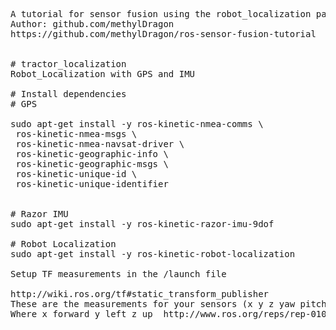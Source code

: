 <pre>
A tutorial for sensor fusion using the robot_localization package! (With explanations of the pre-requisite concepts!)
Author: github.com/methylDragon
https://github.com/methylDragon/ros-sensor-fusion-tutorial


# tractor_localization
Robot_Localization with GPS and IMU

# Install dependencies
# GPS

sudo apt-get install -y ros-kinetic-nmea-comms \
 ros-kinetic-nmea-msgs \
 ros-kinetic-nmea-navsat-driver \
 ros-kinetic-geographic-info \
 ros-kinetic-geographic-msgs \
 ros-kinetic-unique-id \
 ros-kinetic-unique-identifier


# Razor IMU
sudo apt-get install -y ros-kinetic-razor-imu-9dof

# Robot Localization
sudo apt-get install -y ros-kinetic-robot-localization

Setup TF measurements in the /launch file

http://wiki.ros.org/tf#static_transform_publisher 
These are the measurements for your sensors (x y z yaw pitch roll)  
Where x forward y left z up  http://www.ros.org/reps/rep-0103.html
</pre>
